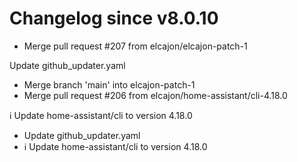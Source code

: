 # Changelog since v8.0.10
- Merge pull request #207 from elcajon/elcajon-patch-1

Update github_updater.yaml 
- Merge branch 'main' into elcajon-patch-1 
- Merge pull request #206 from elcajon/home-assistant/cli-4.18.0

ℹ️ Update home-assistant/cli to version 4.18.0 
- Update github_updater.yaml 
- ℹ️ Update home-assistant/cli to version 4.18.0 
